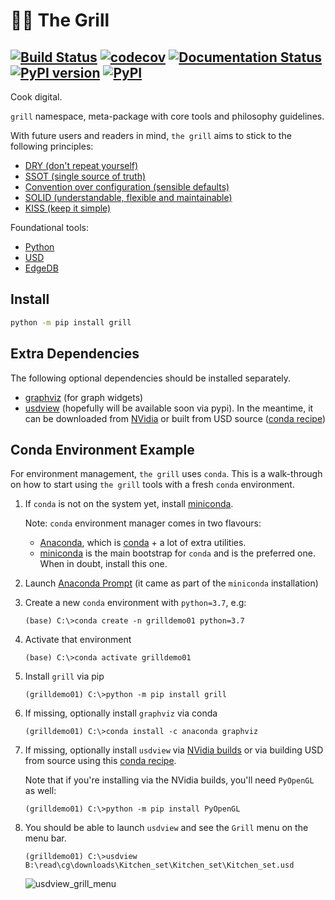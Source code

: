 # 👨‍🍳 The Grill
[![Build Status](https://travis-ci.org/thegrill/grill.svg?branch=master)](https://travis-ci.org/thegrill/grill)
[![codecov](https://codecov.io/gh/thegrill/grill/branch/master/graph/badge.svg)](https://codecov.io/gh/thegrill/grill)
[![Documentation Status](https://readthedocs.org/projects/grill/badge/?version=latest)](https://grill.readthedocs.io/en/latest/?badge=latest)
[![PyPI version](https://badge.fury.io/py/grill.svg)](https://badge.fury.io/py/grill)
[![PyPI](https://img.shields.io/pypi/pyversions/grill.svg)](https://pypi.python.org/pypi/grill)
---
Cook digital.

`grill` namespace, meta-package with core tools and philosophy guidelines.

With future users and readers in mind, `the grill` aims to stick to the following principles:

- [DRY (don't repeat yourself)](https://en.wikipedia.org/wiki/Don%27t_repeat_yourself)
- [SSOT (single source of truth)](https://en.wikipedia.org/wiki/Single_source_of_truth)
- [Convention over configuration (sensible defaults)](https://en.wikipedia.org/wiki/Convention_over_configuration)
- [SOLID (understandable, flexible and maintainable)](https://en.wikipedia.org/wiki/SOLID)
- [KISS (keep it simple)](https://en.wikipedia.org/wiki/KISS_principle)

Foundational tools:
- [Python](https://docs.python.org/3/)
- [USD](https://graphics.pixar.com/usd/docs/index.html)
- [EdgeDB](https://edgedb.com)

## Install

```bash
python -m pip install grill
```

## Extra Dependencies

The following optional dependencies should be installed separately.

- [graphviz](http://graphviz.org/) (for graph widgets)
- [usdview](https://graphics.pixar.com/usd/docs/USD-Toolset.html#USDToolset-usdview) (hopefully will be available soon via pypi). In the meantime, it can be downloaded from [NVidia](https://developer.nvidia.com/usd) or built from USD source ([conda recipe](https://github.com/PixarAnimationStudios/USD/issues/1260#issuecomment-656985888))

## Conda Environment Example

For environment management, `the grill` uses `conda`.
This is a walk-through on how to start using `the grill` tools with a fresh `conda` environment. 

1. If `conda` is not on the system yet, install [miniconda](https://docs.conda.io/en/latest/miniconda.html).

   Note: `conda` environment manager comes in two flavours: 
   - [Anaconda](https://docs.anaconda.com/anaconda/user-guide/getting-started/), which is [conda](https://docs.conda.io/projects/conda/en/latest/index.html) + a lot of extra utilities.
   - [miniconda](https://docs.conda.io/projects/conda/en/latest/user-guide/install/index.html) is the main bootstrap for `conda` and is the preferred one. When in doubt, install this one.
2. Launch [Anaconda Prompt](https://docs.anaconda.com/anaconda/user-guide/getting-started/#open-anaconda-prompt) (it came as part of the `miniconda` installation)
3. Create a new `conda` environment with `python=3.7`, e.g:
   ```
   (base) C:\>conda create -n grilldemo01 python=3.7
   ```
4. Activate that environment
   ```
   (base) C:\>conda activate grilldemo01
   ```
5. Install `grill` via pip
   ```
   (grilldemo01) C:\>python -m pip install grill
   ```
6. If missing, optionally install `graphviz` via conda
   ```
   (grilldemo01) C:\>conda install -c anaconda graphviz
   ```
7. If missing, optionally install `usdview` via [NVidia builds](https://developer.nvidia.com/usd) or via building USD from source using this [conda recipe](https://github.com/PixarAnimationStudios/USD/issues/1260#issuecomment-656985888).
   
   Note that if you're installing via the NVidia builds, you'll need `PyOpenGL` as well:
   ```
   (grilldemo01) C:\>python -m pip install PyOpenGL
   ```
8. You should be able to launch `usdview` and see the `Grill` menu on the menu bar.
    ```
    (grilldemo01) C:\>usdview B:\read\cg\downloads\Kitchen_set\Kitchen_set\Kitchen_set.usd
    ```
   ![usdview_grill_menu](https://user-images.githubusercontent.com/8294116/102703258-b2738000-42c0-11eb-8db4-29003fe928b3.gif)
